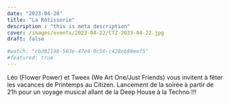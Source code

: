 ```yaml
---
date: "2023-04-20"
title: "La Rôtisserie"
description : "this is meta description"
cover: /images/events/2023-04-22/CTZ-2023-04-22.jpg
draft: false

#watch: "cbd02198-503e-47e4-9c50-c428eb80eef5"
#featured: true
---
```


Léo (Flower Power) et Tweex (We Art One/Just Friends) vous invitent à fêter les vacances de Printemps au Citizen.
Lancement de la soirée à partir de 21h pour un voyage musical allant de la Deep House à la Techno !!!
